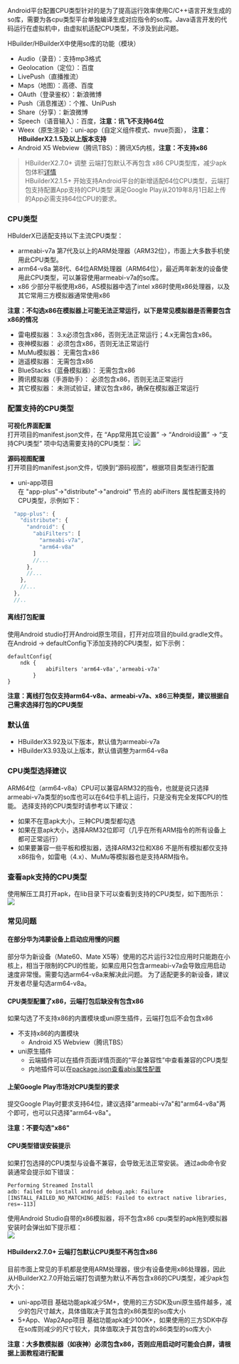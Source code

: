 Android平台配置CPU类型针对的是为了提高运行效率使用C/C++语言开发生成的so库，需要为各cpu类型平台单独编译生成对应指令的so库。Java语言开发的代码运行在虚拟机中，由虚拟机适配CPU类型，不涉及到此问题。

HBuilder/HBuilderX中使用so库的功能（模块）
- Audio（录音）：支持mp3格式
- Geolocation（定位）：百度
- LivePush（直播推流）
- Maps（地图）：高德、百度
- OAuth（登录鉴权）：新浪微博
- Push（消息推送）：个推、UniPush
- Share（分享）：新浪微博
- Speech（语音输入）：百度，**注意：讯飞不支持64位**
- Weex（原生渲染）：uni-app（自定义组件模式、nvue页面）， **注意：HBuilderX2.1.5及以上版本支持**
- Android X5 Webview（腾讯TBS）：腾讯X5内核，**注意：不支持x86**

> HBuilderX2.7.0+ 调整 云端打包默认不再包含 x86 CPU类型库，减少apk包体积[详情](id=nox86)  
> HBuilderX2.1.5+ 开始支持Android平台的新增适配64位CPU类型，云端打包支持配置App支持的CPU类型
> 满足Google Play从2019年8月1日起上传的App必需支持64位CPU的要求。



### CPU类型
HBulderX已适配支持以下主流CPU类型：
- armeabi-v7a
第7代及以上的ARM处理器（ARM32位），市面上大多数手机使用此CPU类型。
- arm64-v8a
第8代、64位ARM处理器（ARM64位），最近两年新发的设备使用此CPU类型，可以兼容使用armeabi-v7a的so库。
- x86
少部分平板使用x86，AS模拟器中选了intel x86时使用x86处理器，以及其它常用三方模拟器通常使用x86

**注意：不勾选x86在模拟器上可能无法正常运行，以下是常见模拟器是否需要包含x86的情况**
- 雷电模拟器：
  3.x必须包含x86，否则无法正常运行；4.x无需包含x86。
- 夜神模拟器：
  必须包含x86，否则无法正常运行
- MuMu模拟器：
  无需包含x86
- 逍遥模拟器：
  无需包含x86
- BlueStacks（蓝叠模拟器）：
  无需包含x86
- 腾讯模拟器（手游助手）：
  必须包含x86，否则无法正常运行
- 其它模拟器：
  未测试验证，建议包含x86，确保在模拟器正常运行


### 配置支持的CPU类型  
**可视化界面配置**  
打开项目的manifest.json文件，在 “App常用其它设置” -> “Android设置” -> “支持CPU类型” 项中勾选需要支持的CPU类型：
![](https://native-res.dcloud.net.cn/images/uniapp/others/abifilters-manifest.png)

**源码视图配置**  
打开项目的manifest.json文件，切换到“源码视图”，根据项目类型进行配置

- uni-app项目  
在 "app-plus"->"distribute"->"android" 节点的 abiFilters 属性配置支持的CPU类型，示例如下：
``` js  
  "app-plus": {
    "distribute": {
      "android": {
        "abiFilters": [
          "armeabi-v7a",
          "arm64-v8a"
        ]
        //...
      },
      //...
    },
    //...
  },
  //..
```


#### 离线打包配置
使用Android studio打开Android原生项目，打开对应项目的build.gradle文件。
在Android -> defaultConfig下添加支持的CPU类型，如下示例：
``` 
defaultConfig{
	ndk {
            abiFilters 'arm64-v8a','armeabi-v7a'
        }
}
```

**注意：离线打包仅支持arm64-v8a、armeabi-v7a、x86三种类型，建议根据自己需求选择打包的CPU类型**

### 默认值  
- HBuilderX3.92及以下版本，默认值为armeabi-v7a  
- HBuilderX3.93及以上版本，默认值调整为arm64-v8a  


### CPU类型选择建议
ARM64位（arm64-v8a）CPU可以兼容ARM32的指令，也就是说只选择armeabi-v7a类型的so库也可以在64位手机上运行，只是没有完全发挥CPU的性能。
选择支持的CPU类型时请参考以下建议：
- 如果不在意apk大小，三种CPU类型都勾选
- 如果在意apk大小，选择ARM32位即可（几乎在所有ARM指令的所有设备上都可正常运行）
- 如果要兼容一些平板和模拟器，选择ARM32位和X86
不是所有模拟都仅支持x86指令，如雷电（4.x）、MuMu等模拟器也是支持ARM指令。


### 查看apk支持的CPU类型
使用解压工具打开apk，在lib目录下可以查看到支持的CPU类型，如下图所示：  
![](https://native-res.dcloud.net.cn/images/uniapp/others/abifilters-apk.png)


### 常见问题  

#### 在部分华为鸿蒙设备上启动应用慢的问题  
部分华为新设备（Mate60、Mate X5等）使用的芯片运行32位应用时只能跑在小核上，相当于限制的CPU的性能，如果应用只包含armeabi-v7a会导致应用启动速度非常慢。需要勾选arm64-v8a来解决此问题。
为了适配更多的新设备，建议开发者尽量勾选arm64-v8a。

#### CPU类型配置了x86，云端打包后缺没有包含x86
如果勾选了不支持x86的内置模块或uni原生插件，云端打包后不会包含x86
- 不支持x86的内置模块  
  + Android X5 Webview（腾讯TBS）
- uni原生插件  
  + 云端插件可以在插件页面详情页面的“平台兼容性”中查看兼容的CPU类型
  + 内地插件可以在[package.json查看abis属性配置](https://nativesupport.dcloud.net.cn/NativePlugin/course/package?id=abis)

#### 上架Google Play市场对CPU类型的要求
提交Google Play时要求支持64位，建议选择"armeabi-v7a"和"arm64-v8a"两个即可，也可以只选择"arm64-v8a"。  

**注意：不要勾选"x86"**

#### CPU类型错误安装提示
如果打包选择的CPU类型与设备不兼容，会导致无法正常安装。
通过adb命令安装通常会提示如下错误：
```
Performing Streamed Install
adb: failed to install android_debug.apk: Failure [INSTALL_FAILED_NO_MATCHING_ABIS: Failed to extract native libraries, res=-113]
```

使用Android Studio自带的x86模拟器，将不包含x86 cpu类型的apk拖到模拟器安装时会弹出如下提示框：  
![](https://native-res.dcloud.net.cn/images/uniapp/others/abifilters-error.png)

<a id="nox86"/>

#### HBuilderx2.7.0+ 云端打包默认CPU类型不再包含x86
目前市面上常见的手机都是使用ARM处理器，很少有设备使用x86处理器，因此从HBuilderX2.7.0开始云端打包调整为默认不再包含x86的CPU类型，减少apk包大小：
- uni-app项目
  基础功能apk减少5M+，使用的三方SDK及uni原生插件越多，减少的包尺寸越大，具体值取决于其包含的x86类型的so库大小
- 5+App、Wap2App项目
  基础功能apk减少100K+，如果使用的三方SDK中存在so库则减少的尺寸较大，具体值取决于其包含的x86类型的so库大小

**注意：大多数模拟器（如夜神）必须包含x86，否则应用启动时可能会白屏，请根据上面教程进行配置**


